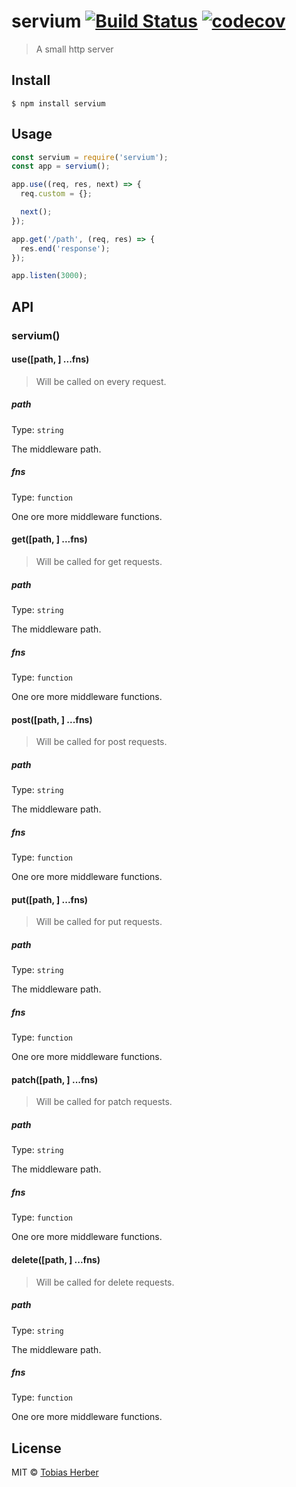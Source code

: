 # servium [![Build Status](https://travis-ci.org/tobihrbr/servium.svg?branch=master)](https://travis-ci.org/tobihrbr/servium) [![codecov](https://codecov.io/gh/tobihrbr/servium/badge.svg?branch=master)](https://codecov.io/gh/tobihrbr/servium?branch=master)

> A small http server

## Install

```
$ npm install servium
```

## Usage

```js
const servium = require('servium');
const app = servium();

app.use((req, res, next) => {
  req.custom = {};

  next();
});

app.get('/path', (req, res) => {
  res.end('response');
});

app.listen(3000);
```

## API

### servium()

#### use([path, ] ...fns)

> Will be called on every request.

##### path

Type: `string`

The middleware path.

##### fns

Type: `function`

One ore more middleware functions.

#### get([path, ] ...fns)

> Will be called for get requests.

##### path

Type: `string`

The middleware path.

##### fns

Type: `function`

One ore more middleware functions.

#### post([path, ] ...fns)

> Will be called for post requests.

##### path

Type: `string`

The middleware path.

##### fns

Type: `function`

One ore more middleware functions.

#### put([path, ] ...fns)

> Will be called for put requests.

##### path

Type: `string`

The middleware path.

##### fns

Type: `function`

One ore more middleware functions.

#### patch([path, ] ...fns)

> Will be called for patch requests.

##### path

Type: `string`

The middleware path.

##### fns

Type: `function`

One ore more middleware functions.

#### delete([path, ] ...fns)

> Will be called for delete requests.

##### path

Type: `string`

The middleware path.

##### fns

Type: `function`

One ore more middleware functions.

## License

MIT © [Tobias Herber](http://tobihrbr.com)
